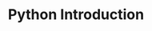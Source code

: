 ---
title: Python Introduction
layout: default
nav_order: 2
has_children: false
heading_anchors: true
has_toc: false
parent: Programming - Languages Introduction
---